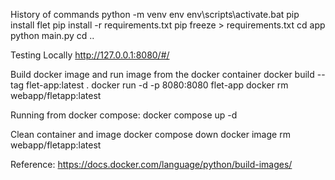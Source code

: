 

History of commands
python -m venv env
env\scripts\activate.bat
pip install flet
pip install -r requirements.txt
pip freeze > requirements.txt
cd app
python main.py
cd ..

Testing
Locally http://127.0.0.1:8080/#/

Build docker image and run image from the docker container
docker build --tag flet-app:latest .
docker run -d -p 8080:8080 flet-app
docker rm webapp/fletapp:latest

Running from docker compose:
docker compose up -d

Clean container and image
docker compose down
docker image rm webapp/fletapp:latest

Reference:
https://docs.docker.com/language/python/build-images/